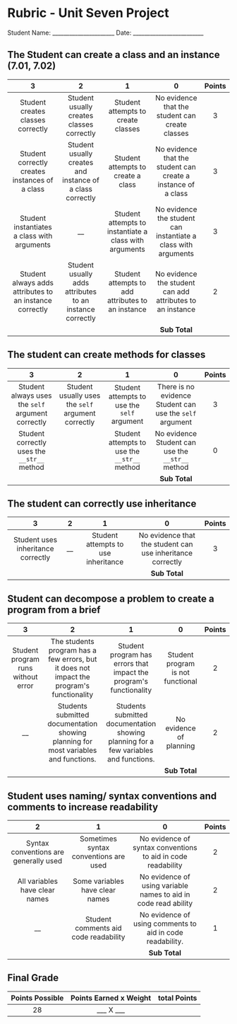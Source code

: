 # Rubric - Unit Seven Project
<!-- this project will require a lot of the same skills as the previous projects they have not included them here, as the expectation is they have already been mastered)-->

Student Name: ______________________ Date: _________________________

## The Student can create a class and an instance (7.01, 7.02)

| 3 | 2 | 1 | 0 |Points|
|:--:|:--:|:--:|:--:|:--:|
| Student creates classes correctly| Student usually creates classes correctly| Student attempts to create classes| No evidence that the student can create classes | 3 |
| Student correctly creates instances of a class| Student usually creates and instance of a class correctly| Student attempts to create a class| No evidence that the student can create a instance of a class|3 |
| Student instantiates a class with arguments  |__| Student attempts to instantiate a class with arguments| No evidence the student can instantiate a class with arguments|3
|Student always adds attributes to an instance correctly |  Student usually adds attributes to an instance correctly| Student attempts to add attributes to an instance| No evidence the student can add attributes to an instance|2|
||||**Sub Total**||

## The student can create methods for classes

| 3 | 2 | 1 | 0 |Points|
|:--:|:--:|:--:|:--:|:--:|
| Student always uses the `self` argument correctly| Student usually uses the `self` argument correctly| Student attempts to use the `self` argument| There is no evidence Student can use the `self` argument|3|
|Student correctly uses the `__str__` method||Student attempts to use the `__str__` method|  No evidence Student can use the `__str__` method|0|
||||**Sub Total**||

## The student can correctly use inheritance

| 3 | 2 | 1 | 0 |Points|
|:--:|:--:|:--:|:--:|:--:|
| Student uses inheritance correctly | __| Student attempts to use inheritance| No evidence that the student can use inheritance correctly|3|
||||**Sub Total**||

## Student can decompose a problem to create a program from a brief

|3 |2 |1 |0 |Points
|:-:|:-:|:-:|:-:|:-:|
|Student program runs without error |  The students program has a few errors, but it does not impact the program's functionality | Student program has errors that impact the program's functionality | Student program is not functional |2|
| __ |  Students submitted documentation showing planning for most variables and functions.| Students submitted documentation showing planning for a few variables and functions.| No evidence of planning|2|
||||**Sub Total**||

## Student uses naming/ syntax conventions and comments to increase readability

|2 |1 |0 |Points |
|:-:|:-:|:-:|:-:|
|Syntax conventions are generally used | Sometimes syntax conventions are used| No evidence of syntax conventions to aid in code readability|2|
| All variables have clear names| Some variables have clear names| No evidence of using variable names to aid in code read ability|2|
|__| Student comments aid code readability| No evidence of using comments to aid in code readability.|1|
|||**Sub Total**||

## Final Grade

| Points Possible | Points Earned x Weight | total Points|
|:-:|:-:|:-:|
| 28 | ___ X ___||
